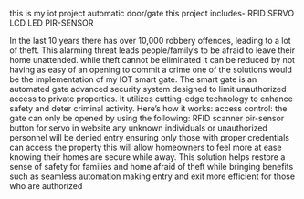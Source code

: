 this is my iot project automatic door/gate 
this project includes-
RFID
SERVO
LCD
LED
PIR-SENSOR

In the last 10 years there has over 10,000 robbery offences, leading to a lot of theft. This alarming threat leads people/family’s to be afraid to leave their home unattended. while theft cannot be eliminated it can be reduced by not having as easy of an opening to commit a crime one of the solutions would be the implementation of my IOT smart gate.
The smart gate is an automated gate advanced security system designed to limit unauthorized access to private properties. It utilizes cutting-edge technology to enhance safety and deter criminal activity. Here’s how it works:
access control: the gate can only be opened by using the following:
RFID scanner
pir-sensor
button for servo in website
any unknown individuals or unauthorized personnel will be denied entry ensuring only those with proper credentials can access the property
this will allow homeowners to feel more at ease knowing their homes are secure while away. This solution helps restore a sense of safety for families and home afraid of theft while bringing benefits such as seamless automation making entry and exit more efficient for those who are authorized
